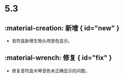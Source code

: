 # 5.3

## :material-creation: 新增 { id="new" }
- 音符盒新增生物头颅音色显示。

## :material-wrench: 修复 { id="fix" }
- 修复音符盒木琴音色未正确显示的问题。